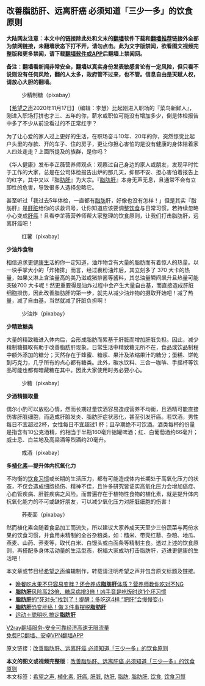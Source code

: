  <h2>改善脂肪肝、远离肝癌 必须知道「三少一多」的饮食原则</h2> <p class="notice"><b>大陆网友注意：本文中的链接除此处和文末的<a href="https://github.com/bannedbook/fanqiang" >翻墙</a>软件下载和<a href="https://github.com/killgcd/justmysocks/blob/master/README.md">翻墙推荐</a>链接外全部为禁网链接，未翻墙状态下打不开，请勿点击。此为文字版禁闻，欲看图文视频完整版和更多禁闻，请下载<a href="https://github.com/bannedbook/fanqiang">翻墙软件或APP</a>后翻墙上禁闻网。</p><p>备注：翻墙看新闻非常安全，翻墙以真实身份发表敏感言论有一定风险，但只看不说则没有任何风险，翻的人太多，政府管不过来，也不管。信息自由是天赋人权，请放心大胆的翻墙。</b></p>  <div class="entry"> <figure><figcaption>少精制糖（pixabay）</figcaption></figure> <p>【<span class='wp_keywordlink_affiliate'><a href="https://www.soundofhope.org" title="希望之声" target="_blank">希望之声</a></span>2020年11月17日】（编辑：李慧）比起刚进入职场的『菜鸟新鲜人』，刚进入职场打拼也才三、五年的你，薪水或职位可能没有增加多少，倒是体检报告中多了不少从前没看过的不正常红字？</p> <p>为了让心爱的家人过上更好的生活，在职场奋斗10年、20年的你，突然惊觉比起户头里的存款、开的车子、住的房子，更让你担心害怕的是没有健康的身体陪着家人四处走走？上面所提及的族群，是你吗？</p> <p>《华人健康》发布李芷薇营养师观点：观察过自己身边的家人或朋友，发现平时忙于工作的大家，总是在公司体检报告出炉的那几天，抑郁不安、担心害怕着报告上的红字，其中又以『脂<a href="https://www.bannedbook.org/bnews/tag/%E8%82%AA%E8%82%9D/" class="st_tag internal_tag" rel="tag" title="标签 肪肝 下的日志">肪肝</a>』为大宗。『<a href="https://www.bannedbook.org/bnews/tag/%e8%84%82%e8%82%aa%e8%82%9d/" class="st_tag internal_tag" rel="tag" title="标签 脂肪肝 下的日志">脂肪肝</a>』本身无声无息，且通常不会有立即性的危害，导致很多人选择忽略它。</p>  <p>甚至听过「我过去5年体检，一直都有<a href="https://www.bannedbook.org/bnews/tag/%E8%84%82%E8%82%AA/" class="st_tag internal_tag" rel="tag" title="标签 脂肪 下的日志">脂肪</a>肝，好像也没有怎样！」但是其实『脂肪肝』是<a href="https://www.bannedbook.org/bnews/tag/%e8%82%9d%e8%84%8f/" class="st_tag internal_tag" rel="tag" title="标签 肝脏 下的日志">肝脏</a>给你的求救讯号，让你知道应该要调整<a href="https://www.bannedbook.org/bnews/tag/%e9%a5%ae%e9%a3%9f/" class="st_tag internal_tag" rel="tag" title="标签 饮食 下的日志">饮食</a>与日常习惯，若持续忽略小心变成<a href="https://www.bannedbook.org/bnews/tag/%E8%82%9D%E7%99%8C/" class="st_tag internal_tag" rel="tag" title="标签 肝癌 下的日志">肝癌</a>！且看李芷薇营养师帮大家整理的饮食原则，让我们打击脂肪肝，远离肝癌吧！</p> <figure><figcaption> 红薯（pixabay）</figcaption></figure> <p><strong>少油炸食物</strong></p> <p>相信追求更健<span class='wp_keywordlink'><a href="https://www.bannedbook.org/forum2/topic1148.html" title="纪实文学：康生评传" target="_blank">康生</a></span>活的你一定知道，油炸物含有大量的脂肪而有着惊人的热量。以一块手掌大小的「炸猪排」而言，经过裹粉油炸后，其立刻多了 370 大卡的热量，如果又淋上含油量高的美乃滋或猪排酱等酱料，其总油量瞬间飙升且热量可能突破700 大卡呢！然更重要得是油炸过程中会产生大量自由基，而直接造成肝脏细胞损伤，因此改善脂肪肝的第一步，就先从减少油炸物的摄取开始吧！减了热量，减了自由基，当然就减了肝脏负担啊！</p>  <figure><figcaption> 少油炸（pixabay）</figcaption></figure> <p><strong>少精致糖类</strong></p> <p>大量的精致糖进入体内后，会形成脂肪而累基于肝脏而增加肝脏负担。因此，减少精制糖摄取有助于改善脂肪肝现象。日常生活中精致糖无所不在，食品或饮品制程中额外添加的糖分；天然存在于蜂蜜、糖浆、果汁及浓缩果汁的糖分；蛋糕、饼乾到巧克力，几乎所有的点心都有糖类。此外，碳水饮料、三合一咖啡、手摇杯等饮品可能也都有暗藏糖在其中。因此大家使用时务必要小心。</p> <figure><figcaption> 少糖（pixabay）</figcaption></figure> <p><strong>少酒精摄取量</strong></p>  <p>偶尔小酌可以放松心情，然而长期过量饮酒容易造成营养不均衡，且酒精可能直接伤害肝脏细胞，而造成肝脏发炎、脂肪肝症状恶化，甚至引发肝癌。若饮酒，男性每日不宜超过2杯，女性每日不宜超过1 杯；且孕期绝不可饮酒。酒类每杯的份量是指含有10公克酒精，约相当于半瓶160毫升铝罐啤酒；红、白葡萄酒约66毫升；威士忌、白兰地及高梁酒等烈酒约20毫升。</p> <figure><figcaption> 戒酒（pixabay）</figcaption></figure> <p><strong>多<a href="https://www.bannedbook.org/bnews/tag/%E6%A4%8D%E5%8C%96%E7%B4%A0/" class="st_tag internal_tag" rel="tag" title="标签 植化素 下的日志">植化素</a>—提升体内抗氧化力</strong></p> <p>不均衡的<a href="https://www.bannedbook.org/bnews/tag/%E9%A5%AE%E9%A3%9F%E4%B9%A0%E6%83%AF/" class="st_tag internal_tag" rel="tag" title="标签 饮食习惯 下的日志">饮食习惯</a>或长期的生活压力，都有可能造成体内长期处于高氧化压力的状态，不仅会造成细胞损伤、精神不佳，且许多研究皆证实高氧化压力会增加癌症、心血管疾病、肝脏疾病之风险。而普遍存在于植物性食物的植化素，就是提升体内抗氧化能力的不可或缺好朋友，可以减少氧化压力对肝脏细胞的伤害！</p>  <figure><figcaption> 荞麦面（pixabay）</figcaption></figure> <p>然而植化素会随着食品加工而流失，所以建议大家养成天天至少三份蔬菜与两份水果的饮食习惯，并食用未精制的全谷杂粮类，如：糙米、带壳红藜、杂粮、地瓜、燕麦、山药、荞麦等，取代白米、白馒头或白面条等精制主食。透过上述的饮食原则，再搭配多身体活动量的生活型态，祝福大家成功打击脂肪肝，迈进更健康的生活吧！</p> <p>本文章或节目经<a href="https://www.bannedbook.org/bnews/tag/%e5%b8%8c%e6%9c%9b%e4%b9%8b%e5%a3%b0/" class="st_tag internal_tag" rel="tag" title="标签 希望之声 下的日志">希望之声</a>编辑制作，转载请注明希望之声并包含原文标题及链接。</p> <ul class='op-related-articles' title='相关阅读'> <li><a href='https://www.bannedbook.org/bnews/health/20201114/1430867.html' target='_blank'>晚餐吃水果不只容易变胖？还会养成<b>脂肪肝</b>体质？营养师教你吃对不NG</a></li> <li><a href='https://www.bannedbook.org/bnews/health/20201105/1426048.html' target='_blank'><b>脂肪肝</b>风险高23倍、糖尿病增3倍！凶手竟是吃饭时这1个坏习惯</a></li> <li><a href='https://www.bannedbook.org/bnews/health/20201101/1423709.html' target='_blank'><b>脂肪肝</b>的“死对头”找到了！提醒：多吃这4样 “肥肝”会慢慢变小</a></li> <li><a href='https://www.bannedbook.org/bnews/health/20201028/1421397.html' target='_blank'><b>脂肪肝</b>恐变肝癌！做３件事摆脱<b>脂肪肝</b></a></li> <li><a href='https://www.bannedbook.org/bnews/comments/20201021/1417687.html' target='_blank'>运动＋聪明吃 搞定<b>脂肪肝</b></a></li> </ul> <p class="texttj"> <a href="https://www.bannedbook.org/forum23/topic22702.html" target="_blank">V2ray翻墙服务-安全可靠经济高速无限流量</a><br/> <a href="https://github.com/bannedbook/fanqiang/wiki/%E7%A6%81%E9%97%BB%E7%BD%91%E5%AE%89%E5%8D%93%E7%BF%BB%E5%A2%99%E6%96%B0%E9%97%BBAPP" target="_blank">免费PC翻墙、安卓VPN翻墙APP</a></p><p>原文链接：<a class="src_link"  href="https://www.soundofhope.org/post/271225" target="_blank">改善脂肪肝、远离肝癌 必须知道「三少一多」的饮食原则</a></p><a name='sharetosocial'></a>       <div><b>本文的图文或视频完整版</b>：<a href='https://www.bannedbook.org/bnews/comments/20201118/1432621.html'>改善脂肪肝、远离肝癌 必须知道「三少一多」的饮食原则</a></div>  </div><!--END ENTRY--> <div class="postfooter"> <div>本文标签：<a href="https://www.bannedbook.org/bnews/tag/%e5%b8%8c%e6%9c%9b%e4%b9%8b%e5%a3%b0/" rel="tag">希望之声</a>, <a href="https://www.bannedbook.org/bnews/tag/%E6%A4%8D%E5%8C%96%E7%B4%A0/" rel="tag">植化素</a>, <a href="https://www.bannedbook.org/bnews/tag/%E8%82%9D%E7%99%8C/" rel="tag">肝癌</a>, <a href="https://www.bannedbook.org/bnews/tag/%e8%82%9d%e8%84%8f/" rel="tag">肝脏</a>, <a href="https://www.bannedbook.org/bnews/tag/%E8%82%AA%E8%82%9D/" rel="tag">肪肝</a>, <a href="https://www.bannedbook.org/bnews/tag/%E8%84%82%E8%82%AA/" rel="tag">脂肪</a>, <a href="https://www.bannedbook.org/bnews/tag/%e8%84%82%e8%82%aa%e8%82%9d/" rel="tag">脂肪肝</a>, <a href="https://www.bannedbook.org/bnews/tag/%e9%a5%ae%e9%a3%9f/" rel="tag">饮食</a>, <a href="https://www.bannedbook.org/bnews/tag/%E9%A5%AE%E9%A3%9F%E4%B9%A0%E6%83%AF/" rel="tag">饮食习惯</a></div>  </div><!--END POSTFOOTER--> 